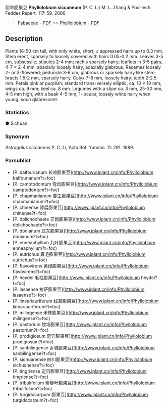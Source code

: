耐旱膨果豆 **Phyllolobium siccaneum** (P. C. Li) M. L. Zhang & Pod-lech Feddes Repert. 117: 59. 2006.

> [Fabaceae](http://www.iplant.cn/info/Fabaceae?t=foc) - [PDF](http://www.iplant.cn/foc/pdf/Fabaceae.pdf) >> [Phyllolobium](http://www.iplant.cn/info/Phyllolobium?t=foc) - [PDF](http://www.iplant.cn/foc/pdf/Phyllolobium.pdf)
## Description

Plants 18-50 cm tall, with only white, short, ± appressed hairs up to 0.3 mm. Stem erect, sparsely to loosely covered with hairs 0.05-0.2 mm. Leaves 3-5 cm, subsessile; stipules 2-4 mm; rachis sparsely hairy; leaflets in 3-5 pairs, 4-7 × 2-4 mm, abaxially loosely hairy, adaxially glabrous. Racemes loosely 2- or 3-flowered; peduncle 3-9 cm, glabrous or sparsely hairy like stem; bracts 1.5-2 mm, sparsely hairy. Calyx 7-8 mm, loosely hairy; teeth 2-2.5 mm. Petals pink or purplish; standard trans-versely elliptic, ca. 10 × 10 mm; wings ca. 9 mm; keel ca. 8 mm. Legumes with a stipe ca. 3 mm, 25-30 mm, 4-5 mm high, with a beak 4-5 mm, 1-locular, loosely white hairy when young, soon glabrescent.

### Statistics
● Sichuan.

### Synonym
*Astragalus siccaneus* P. C. Li, Acta Bot. Yunnan. 11: 291. 1989.

### Parsublist

* [P.  balfourianum  长喧膨果豆](http://www.iplant.cn/info/Phyllolobium balfourianum?t=foc)
* [P.  camptodontum  弯齿膨果豆](http://www.iplant.cn/info/Phyllolobium camptodontum?t=foc)
* [P.  chapmanianum  蔓生膨果豆](http://www.iplant.cn/info/Phyllolobium chapmanianum?t=foc)
* [P.  chinense  背扁膨果豆](http://www.iplant.cn/info/Phyllolobium chinense?t=foc)
* [P.  dolichochaete  芒齿膨果豆](http://www.iplant.cn/info/Phyllolobium dolichochaete?t=foc)
* [P.  donianum  亚东膨果豆](http://www.iplant.cn/info/Phyllolobium donianum?t=foc)
* [P.  enneaphyllum  九叶膨果豆](http://www.iplant.cn/info/Phyllolobium enneaphyllum?t=foc)
* [P.  eutrichus  真毛膨果豆](http://www.iplant.cn/info/Phyllolobium eutrichus?t=foc)
* [P.  flavovirens  黄绿膨果豆](http://www.iplant.cn/info/Phyllolobium flavovirens?t=foc)
* [P.  heydei  毛柱膨果豆](http://www.iplant.cn/info/Phyllolobium heydei?t=foc)
* [P.  lasaense  拉萨膨果豆](http://www.iplant.cn/info/Phyllolobium lasaense?t=foc)
* [P.  lineariauriferum  线耳膨果豆](http://www.iplant.cn/info/Phyllolobium lineariauriferum?t=foc)
* [P.  milingense  米林膨果豆](http://www.iplant.cn/info/Phyllolobium milingense?t=foc)
* [P.  pastorium  牧场膨果豆](http://www.iplant.cn/info/Phyllolobium pastorium?t=foc)
* [P.  prodigiosum  奇异膨果豆](http://www.iplant.cn/info/Phyllolobium prodigiosum?t=foc)
* [P.  sanbilingense  乡城膨果豆](http://www.iplant.cn/info/Phyllolobium sanbilingense?t=foc)
* [P.  sichuanense  四川膨果豆](http://www.iplant.cn/info/Phyllolobium sichuanense?t=foc)
* [P.  tingriense  定日膨果豆](http://www.iplant.cn/info/Phyllolobium tingriense?t=foc)
* [P.  tribulifolium  蒺藜叶膨果豆](http://www.iplant.cn/info/Phyllolobium tribulifolium?t=foc)
* [P.  turgidocarpum  膨果豆](http://www.iplant.cn/info/Phyllolobium turgidocarpum?t=foc)

